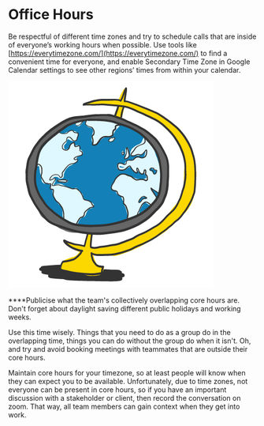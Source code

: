 # Office Hours

Be respectful of different time zones and try to schedule calls that are inside of everyone’s working hours when possible. Use tools like [https://everytimezone.com/](https://everytimezone.com/) to find a convenient time for everyone, and enable Secondary Time Zone in Google Calendar settings to see other regions’ times from within your calendar.

![](.gitbook/assets/globe_01.png)

**‌**Publicise what the team's collectively overlapping core hours are. Don't forget about daylight saving different public holidays and working weeks.  

Use this time wisely. Things that you need to do as a group do in the overlapping time, things you can do without the group do when it isn't. Oh, and try and avoid booking meetings with teammates that are outside their core hours.  

Maintain core hours for your timezone, so at least people will know when they can expect you to be available. Unfortunately, due to time zones, not everyone can be present in core hours, so if you have an important discussion with a stakeholder or client, then record the conversation on zoom. That way, all team members can gain context when they get into work.  
  


